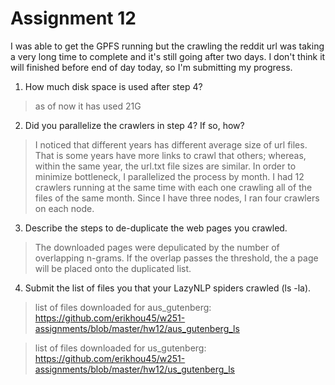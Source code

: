 # Assignment 12

I was able to get the GPFS running but the crawling the reddit url was taking a very long time to complete and it's still going after two days. I don't think it will finished before end of day today, so I'm submitting my progress.

1. How much disk space is used after step 4?

> as of now it has used 21G

2. Did you parallelize the crawlers in step 4? If so, how?

> I noticed that different years has different average size of url files. That is some years have more links to crawl that others; whereas, within the same year, the url.txt file sizes are similar. In order to minimize bottleneck, I parallelized the process by month. I had 12 crawlers running at the same time with each one crawling all of the files of the same month. Since I have three nodes, I ran four crawlers on each node.

3. Describe the steps to de-duplicate the web pages you crawled.

>  The downloaded pages were depulicated by the number of overlapping n-grams. If the overlap passes the threshold, the a page will be placed onto the duplicated list.

4. Submit the list of files you that your LazyNLP spiders crawled (ls -la).

> list of files downloaded for aus_gutenberg: https://github.com/erikhou45/w251-assignments/blob/master/hw12/aus_gutenberg_ls

> list of files downloaded for us_gutenberg: https://github.com/erikhou45/w251-assignments/blob/master/hw12/us_gutenberg_ls
